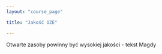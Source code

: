 ```yaml
---
layout: "course_page"

title: "Jakość OZE"

---
```


<div class="text-center screen-title">
Otwarte zasoby powinny być wysokiej jakości - tekst Magdy
</div>

<div class="screen-content">
  <p>
  
  </p>
  
  <p>
  
  </p>
  
  <p>
  
  </p>

</div> 
